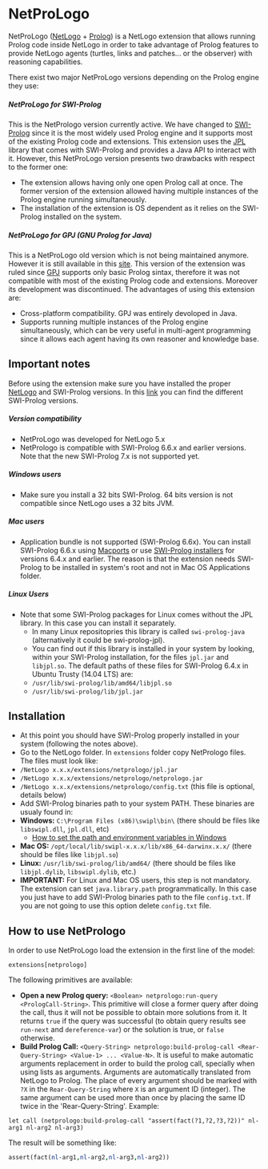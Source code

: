 # NetProLogo

NetProLogo ([NetLogo](http://en.wikipedia.org/wiki/NetLogo) + [Prolog](http://en.wikipedia.org/wiki/Prolog)) is a NetLogo extension that allows running Prolog code inside NetLogo in order to take advantage of Prolog features to provide NetLogo agents (turtles, links and patches... or the observer) with reasoning capabilities.

There exist two major NetProLogo versions depending on the Prolog engine they use:

##### NetProLogo for SWI-Prolog

This is the NetPrologo version currently active. We have changed to [SWI-Prolog](http://www.swi-prolog.org/) since it is the most widely used Prolog engine and it supports most of the existing Prolog code and extensions. This extension uses the [JPL](http://www.swi-prolog.org/packages/jpl/) library that comes with SWI-Prolog and provides a Java API to interact with it. However, this NetProLogo version presents two drawbacks with respect to the former one:

* The extension allows having only one open Prolog call at once. The former version of the extension allowed having multiple instances of the Prolog engine running simultaneously.
* The installation of the extension is OS dependent as it relies on the SWI-Prolog installed on the system.

##### NetProLogo for GPJ (GNU Prolog for Java)

This is a NetProLogo old version which is not being maintained anymore. However it is still available in this [site](http://www.cs.us.es/~fsancho/NetProLogo/). This version of the extension was ruled since [GPJ](http://www.gnu.org/software/gnuprologjava/gnuprologjava.html) supports only basic Prolog sintax, therefore it was not compatible with most of the existing Prolog code and extensions. Moreover its development was discontinued. The advantages of using this extension are:

* Cross-platform compatibility. GPJ was entirely devoloped in Java.
* Supports running multiple instances of the Prolog engine simultaneously, which can be very useful in multi-agent programming since it allows each agent having its own reasoner and knowledge base.

## Important notes

Before using the extension make sure you have installed the proper [NetLogo](http://ccl.northwestern.edu/netlogo/download.shtml) and SWI-Prolog versions. In this [link](http://www.swi-prolog.org/download/stable?show=all) you can find the different SWI-Prolog versions.

##### Version compatibility

* NetProLogo was developed for NetLogo 5.x
* NetPrologo is compatible with SWI-Prolog 6.6.x and earlier versions. Note that the new SWI-Prolog 7.x is not supported yet.

##### Windows users

* Make sure you install a 32 bits SWI-Prolog. 64 bits version is not compatible since NetLogo uses a 32 bits JVM.

##### Mac users

* Application bundle is not supported (SWI-Prolog 6.6x). You can install SWI-Prolog 6.6.x using [Macports](http://www.swi-prolog.org/build/macos.html) or use [SWI-Prolog installers](http://www.swi-prolog.org/download/stable?show=all) for versions 6.4.x and earlier. The reason is that the extension needs SWI-Prolog to be installed in system's root and not in Mac OS Applications folder.

##### Linux Users

* Note that some SWI-Prolog packages for Linux comes without the JPL library. In this case you can install it separately.
  * In many Linux repositopries this library is called `swi-prolog-java` (alternatively it could be swi-prolog-jpl).
  * You can find out if this library is installed in your system by looking, within your SWI-Prolog installation, for the files `jpl.jar` and `libjpl.so`. The default paths of these files for SWI-Prolog 6.4.x in Ubuntu Trusty (14.04 LTS) are:
  * `/usr/lib/swi-prolog/lib/amd64/libjpl.so`
  * `/usr/lib/swi-prolog/lib/jpl.jar`

## Installation

* At this point you should have SWI-Prolog properly installed in your system (following the notes above).
* Go to the NetLogo folder. In `extensions` folder copy NetPrologo files. The files must look like:
 * `/NetLogo x.x.x/extensions/netprologo/jpl.jar`
 * `/NetLogo x.x.x/extensions/netprologo/netprologo.jar`
 * `/NetLogo x.x.x/extensions/netprologo/config.txt` (this file is optional, details below)
* Add SWI-Prolog binaries path to your system PATH. These binaries are usualy found in:
 * **Windows:** `C:\Program Files (x86)\swipl\bin\` (there should be files like `libswipl.dll`, `jpl.dll`, etc)
   * [How to set the path and environment variables in Windows](http://www.computerhope.com/issues/ch000549.htm)
 * **Mac OS:** `/opt/local/lib/swipl-x.x.x/lib/x86_64-darwinx.x.x/` (there should be files like `libjpl.so`)
 * **Linux:** `/usr/lib/swi-prolog/lib/amd64/` (there should be files like `libjpl.dylib`, `libswipl.dylib`, etc.)
 * **IMPORTANT:** For Linux and Mac OS users, this step is not mandatory. The extension can set `java.library.path` programmatically. In this case you just have to add SWI-Prolog binaries path to the file `config.txt`. If you are not going to use this option delete `config.txt` file.

## How to use NetPrologo

In order to use NetProLogo load the extension in the first line of the model:

```netlogo
extensions[netprologo]
```

The following primitives are available:

* **Open a new Prolog query:** `<Boolean> netprologo:run-query <PrologCall-String>`. This primitive will close a former query after doing the call, thus it will not be possible to obtain more solutions from it. It returns `true` if the query was successful (to obtain query results see `run-next` and `dereference-var`) or the solution is true, or `false` otherwise.
* **Build Prolog Call:** `<Query-String> netprologo:build-prolog-call <Rear-Query-String> <Value-1> ... <Value-N>`. It is useful to make automatic arguments replacement in order to build the prolog call, specially when using lists as arguments. Arguments are automatically translated from NetLogo to Prolog. The place of every argument should be marked with `?X` in the `Rear-Query-String` where `X` is an argument ID (integer). The same argument can be used more than once by placing the same ID twice in the 'Rear-Query-String'. Example:
```netlogo
let call (netprologo:build-prolog-call "assert(fact(?1,?2,?3,?2))" nl-arg1 nl-arg2 nl-arg3)
```

The result will be something like:

```prolog
assert(fact(nl-arg1,nl-arg2,nl-arg3,nl-arg2))
```
